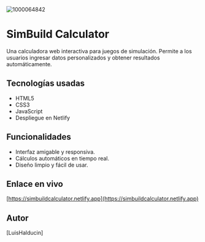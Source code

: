 ![1000064842](https://github.com/user-attachments/assets/342e31e0-0b52-450a-b659-2fb9f7c71be9)
# SimBuild Calculator

Una calculadora web interactiva para juegos de simulación. Permite a los usuarios ingresar datos personalizados y obtener resultados automáticamente.

## Tecnologías usadas

- HTML5
- CSS3
- JavaScript
- Despliegue en Netlify

## Funcionalidades

- Interfaz amigable y responsiva.
- Cálculos automáticos en tiempo real.
- Diseño limpio y fácil de usar.

## Enlace en vivo

[https://simbuildcalculator.netlify.app](https://simbuildcalculator.netlify.app)

## Autor

[LuisHalducin]
